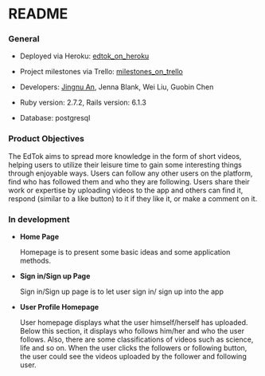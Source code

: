 # README

### General
* Deployed via Heroku: [edtok_on_heroku](https://dry-ocean-78358.herokuapp.com/)

* Project milestones via Trello: [milestones_on_trello](https://trello.com/b/0afQZQIB/kanban)

* Developers: [Jingnu An](https://www.linkedin.com/in/jingnuan/), Jenna Blank, Wei Liu, Guobin Chen

* Ruby version: 2.7.2, Rails version: 6.1.3

* Database: postgresql

### Product Objectives

The EdTok aims to spread more knowledge in the form of short videos, helping users to utilize their leisure time to gain some interesting things through enjoyable ways.  Users can follow any other users on the platform, find who has followed them and who they are following. Users share their work or expertise by uploading videos to the app and others can find it, respond (similar to a like button) to it if they like it, or make a comment on it. 

### In development

* __Home Page__

  Homepage is to present some basic ideas and some application methods. 

* __Sign in/Sign up Page__

	Sign in/Sign up page is to let user sign in/ sign up into the app

* __User Profile Homepage__

	User homepage displays what the user himself/herself has uploaded. Below this section, it displays who follows him/her and who the user follows. Also, there are some classifications of videos such as science, life and so on. When the user clicks the followers or following button, the user could see the videos uploaded by the follower and following user.